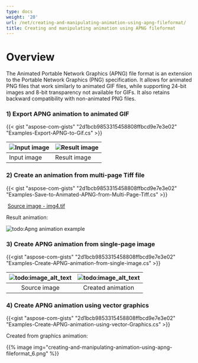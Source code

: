 ```yaml
---
type: docs
weight: '20'
url: /net/creating-and-manipulating-animation-using-apng-fileformat/
title: Creating and manipulating animation using APNG fileformat
---
```

**Overview**
============

The Animated Portable Network Graphics (APNG) file format is an extension to the
Portable Network Graphics (PNG) specification. It allows for animated PNG files
that work similarly to animated GIF files, while supporting 24-bit images and
8-bit transparency not available for GIFs. It also retains backward
compatibility with non-animated PNG files.

### **1) Export APNG animation to animated GIF** 

{{< gist "aspose-com-gists" "2d1bcb9853315458808ffbcd9e7e3e02" "Examples-Export-APNG-to-Gif.cs" \>}}

| ![Input image](creating-and-manipulating-animation-using-apng-fileformat_1.png) | ![Result image](creating-and-manipulating-animation-using-apng-fileformat_2.gif) |
| ------------------------------------------------------------ | ------------------------------------------------------------ |
| Input image                                                  | Result image                                                 |

### **2) Create an animation from multi-page Tiff file** 

{{< gist "aspose-com-gists" "2d1bcb9853315458808ffbcd9e7e3e02" "Examples-Save-to-Animated-APNG-from-Multi-Page-Tiff.cs" \>}}

​										[Source image - img4.tif](attachments/106203944/106365366.tif)

Result animation:

![todo:Apng animation example](creating-and-manipulating-animation-using-apng-fileformat_3.png)

### **3) Create APNG animation from single-page image** 

{{<gist "aspose-com-gists" "2d1bcb9853315458808ffbcd9e7e3e02"
"Examples-Create-APNG-animation-from-single-image.cs" \>}}

| ![todo:image_alt_text](creating-and-manipulating-animation-using-apng-fileformat_4.png) | ![todo:image_alt_text](creating-and-manipulating-animation-using-apng-fileformat_5.png) |
| :----------------------------------------------------------: | :----------------------------------------------------------: |
|                         Source image                         |                      Created animation                       |

### **4) Create APNG animation using vector graphics** 

{{<gist "aspose-com-gists" "2d1bcb9853315458808ffbcd9e7e3e02"
"Examples-Create-APNG-animation-using-vector-Graphics.cs" \>}}

Created from graphics animation:

{{% image img="creating-and-manipulating-animation-using-apng-fileformat_6.png" %}}


